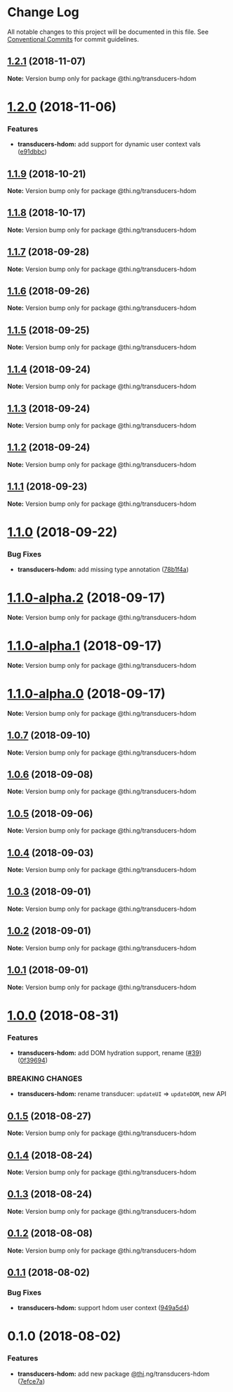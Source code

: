 # Change Log

All notable changes to this project will be documented in this file.
See [Conventional Commits](https://conventionalcommits.org) for commit guidelines.

## [1.2.1](https://github.com/thi-ng/umbrella/compare/@thi.ng/transducers-hdom@1.2.0...@thi.ng/transducers-hdom@1.2.1) (2018-11-07)

**Note:** Version bump only for package @thi.ng/transducers-hdom





# [1.2.0](https://github.com/thi-ng/umbrella/compare/@thi.ng/transducers-hdom@1.1.9...@thi.ng/transducers-hdom@1.2.0) (2018-11-06)


### Features

* **transducers-hdom:** add support for dynamic user context vals ([e91dbbc](https://github.com/thi-ng/umbrella/commit/e91dbbc))





## [1.1.9](https://github.com/thi-ng/umbrella/compare/@thi.ng/transducers-hdom@1.1.8...@thi.ng/transducers-hdom@1.1.9) (2018-10-21)

**Note:** Version bump only for package @thi.ng/transducers-hdom





## [1.1.8](https://github.com/thi-ng/umbrella/compare/@thi.ng/transducers-hdom@1.1.7...@thi.ng/transducers-hdom@1.1.8) (2018-10-17)

**Note:** Version bump only for package @thi.ng/transducers-hdom





<a name="1.1.7"></a>
## [1.1.7](https://github.com/thi-ng/umbrella/compare/@thi.ng/transducers-hdom@1.1.6...@thi.ng/transducers-hdom@1.1.7) (2018-09-28)

**Note:** Version bump only for package @thi.ng/transducers-hdom





<a name="1.1.6"></a>
## [1.1.6](https://github.com/thi-ng/umbrella/compare/@thi.ng/transducers-hdom@1.1.5...@thi.ng/transducers-hdom@1.1.6) (2018-09-26)

**Note:** Version bump only for package @thi.ng/transducers-hdom





<a name="1.1.5"></a>
## [1.1.5](https://github.com/thi-ng/umbrella/compare/@thi.ng/transducers-hdom@1.1.4...@thi.ng/transducers-hdom@1.1.5) (2018-09-25)

**Note:** Version bump only for package @thi.ng/transducers-hdom





<a name="1.1.4"></a>
## [1.1.4](https://github.com/thi-ng/umbrella/compare/@thi.ng/transducers-hdom@1.1.3...@thi.ng/transducers-hdom@1.1.4) (2018-09-24)

**Note:** Version bump only for package @thi.ng/transducers-hdom





<a name="1.1.3"></a>
## [1.1.3](https://github.com/thi-ng/umbrella/compare/@thi.ng/transducers-hdom@1.1.2...@thi.ng/transducers-hdom@1.1.3) (2018-09-24)

**Note:** Version bump only for package @thi.ng/transducers-hdom





<a name="1.1.2"></a>
## [1.1.2](https://github.com/thi-ng/umbrella/compare/@thi.ng/transducers-hdom@1.1.1...@thi.ng/transducers-hdom@1.1.2) (2018-09-24)

**Note:** Version bump only for package @thi.ng/transducers-hdom





<a name="1.1.1"></a>
## [1.1.1](https://github.com/thi-ng/umbrella/compare/@thi.ng/transducers-hdom@1.1.0...@thi.ng/transducers-hdom@1.1.1) (2018-09-23)

**Note:** Version bump only for package @thi.ng/transducers-hdom





<a name="1.1.0"></a>
# [1.1.0](https://github.com/thi-ng/umbrella/compare/@thi.ng/transducers-hdom@1.1.0-alpha.2...@thi.ng/transducers-hdom@1.1.0) (2018-09-22)


### Bug Fixes

* **transducers-hdom:** add missing type annotation ([78b1f4a](https://github.com/thi-ng/umbrella/commit/78b1f4a))





<a name="1.1.0-alpha.2"></a>
# [1.1.0-alpha.2](https://github.com/thi-ng/umbrella/compare/@thi.ng/transducers-hdom@1.1.0-alpha.1...@thi.ng/transducers-hdom@1.1.0-alpha.2) (2018-09-17)

**Note:** Version bump only for package @thi.ng/transducers-hdom





<a name="1.1.0-alpha.1"></a>
# [1.1.0-alpha.1](https://github.com/thi-ng/umbrella/compare/@thi.ng/transducers-hdom@1.1.0-alpha.0...@thi.ng/transducers-hdom@1.1.0-alpha.1) (2018-09-17)

**Note:** Version bump only for package @thi.ng/transducers-hdom





<a name="1.1.0-alpha.0"></a>
# [1.1.0-alpha.0](https://github.com/thi-ng/umbrella/compare/@thi.ng/transducers-hdom@1.1.0-alpha...@thi.ng/transducers-hdom@1.1.0-alpha.0) (2018-09-17)

**Note:** Version bump only for package @thi.ng/transducers-hdom





<a name="1.0.7"></a>
## [1.0.7](https://github.com/thi-ng/umbrella/compare/@thi.ng/transducers-hdom@1.0.6...@thi.ng/transducers-hdom@1.0.7) (2018-09-10)

**Note:** Version bump only for package @thi.ng/transducers-hdom





<a name="1.0.6"></a>
## [1.0.6](https://github.com/thi-ng/umbrella/compare/@thi.ng/transducers-hdom@1.0.5...@thi.ng/transducers-hdom@1.0.6) (2018-09-08)

**Note:** Version bump only for package @thi.ng/transducers-hdom





<a name="1.0.5"></a>
## [1.0.5](https://github.com/thi-ng/umbrella/compare/@thi.ng/transducers-hdom@1.0.4...@thi.ng/transducers-hdom@1.0.5) (2018-09-06)




**Note:** Version bump only for package @thi.ng/transducers-hdom

<a name="1.0.4"></a>
## [1.0.4](https://github.com/thi-ng/umbrella/compare/@thi.ng/transducers-hdom@1.0.3...@thi.ng/transducers-hdom@1.0.4) (2018-09-03)




**Note:** Version bump only for package @thi.ng/transducers-hdom

<a name="1.0.3"></a>
## [1.0.3](https://github.com/thi-ng/umbrella/compare/@thi.ng/transducers-hdom@1.0.2...@thi.ng/transducers-hdom@1.0.3) (2018-09-01)




**Note:** Version bump only for package @thi.ng/transducers-hdom

<a name="1.0.2"></a>
## [1.0.2](https://github.com/thi-ng/umbrella/compare/@thi.ng/transducers-hdom@1.0.1...@thi.ng/transducers-hdom@1.0.2) (2018-09-01)




**Note:** Version bump only for package @thi.ng/transducers-hdom

<a name="1.0.1"></a>
## [1.0.1](https://github.com/thi-ng/umbrella/compare/@thi.ng/transducers-hdom@1.0.0...@thi.ng/transducers-hdom@1.0.1) (2018-09-01)




**Note:** Version bump only for package @thi.ng/transducers-hdom

<a name="1.0.0"></a>
# [1.0.0](https://github.com/thi-ng/umbrella/compare/@thi.ng/transducers-hdom@0.1.5...@thi.ng/transducers-hdom@1.0.0) (2018-08-31)


### Features

* **transducers-hdom:** add DOM hydration support, rename ([#39](https://github.com/thi-ng/umbrella/issues/39)) ([0f39694](https://github.com/thi-ng/umbrella/commit/0f39694))


### BREAKING CHANGES

* **transducers-hdom:** rename transducer: `updateUI` => `updateDOM`, new API




<a name="0.1.5"></a>
## [0.1.5](https://github.com/thi-ng/umbrella/compare/@thi.ng/transducers-hdom@0.1.4...@thi.ng/transducers-hdom@0.1.5) (2018-08-27)




**Note:** Version bump only for package @thi.ng/transducers-hdom

<a name="0.1.4"></a>
## [0.1.4](https://github.com/thi-ng/umbrella/compare/@thi.ng/transducers-hdom@0.1.3...@thi.ng/transducers-hdom@0.1.4) (2018-08-24)




**Note:** Version bump only for package @thi.ng/transducers-hdom

<a name="0.1.3"></a>
## [0.1.3](https://github.com/thi-ng/umbrella/compare/@thi.ng/transducers-hdom@0.1.2...@thi.ng/transducers-hdom@0.1.3) (2018-08-24)




**Note:** Version bump only for package @thi.ng/transducers-hdom

<a name="0.1.2"></a>
## [0.1.2](https://github.com/thi-ng/umbrella/compare/@thi.ng/transducers-hdom@0.1.1...@thi.ng/transducers-hdom@0.1.2) (2018-08-08)




**Note:** Version bump only for package @thi.ng/transducers-hdom

<a name="0.1.1"></a>
## [0.1.1](https://github.com/thi-ng/umbrella/compare/@thi.ng/transducers-hdom@0.1.0...@thi.ng/transducers-hdom@0.1.1) (2018-08-02)


### Bug Fixes

* **transducers-hdom:** support hdom user context ([949a5d4](https://github.com/thi-ng/umbrella/commit/949a5d4))




<a name="0.1.0"></a>
# 0.1.0 (2018-08-02)


### Features

* **transducers-hdom:** add new package [@thi](https://github.com/thi).ng/transducers-hdom ([7efce7a](https://github.com/thi-ng/umbrella/commit/7efce7a))
